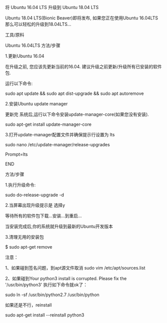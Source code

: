
将 Ubuntu 16.04 LTS 升级到 Ubuntu 18.04 LTS
 
Ubuntu 18.04 LTS(Bionic Beaver)即将发布, 如果您正在使用Ubuntu 16.04LTS 那么可以轻松的升级到18.04LTS...

工具/原料
 
Ubuntu 16.04LTS
方法/步骤
 
1.更新Ubuntu 16.04 

在升级之前, 您应该先更新当前的16.04. 建议升级之前更新/升级所有已安装的软件包.

运行以下命令:

sudo apt update && sudo apt dist-upgrade && sudo apt autoremove


2.安装Ubuntu update manager

更新完 系统后,运行以下命令安装update-manager-core(如果您没有安装).

sudo apt-get install update-manager-core

3.打开update-manager配置文件并确保提示行设置为 lts

sudo nano /etc/update-manager/release-upgrades

Prompt=lts

END

方法/步骤
 
1.执行升级命令:

sudo do-release-upgrade -d

2.当屏幕出现升级提示是 选择y

等待所有的软件包下载...安装...到重启... 

当安装完成后,你的系统就升级到最新的Ubuntu开发版本


3.清理无用的安装包

$ sudo apt-get remove


注意：

1、如果碰到签名问题，到apt源文件取消
sudo vim /etc/apt/sources.list

2、如果碰到Your python3 install is corrupted. Please fix the '/usr/bin/python3'
 执行如下命令就ok了：

 sudo ln -sf /usr/bin/python2.7 /usr/bin/python

 如果还是不行，reinstall

  sudo apt-get install --reinstall python3









